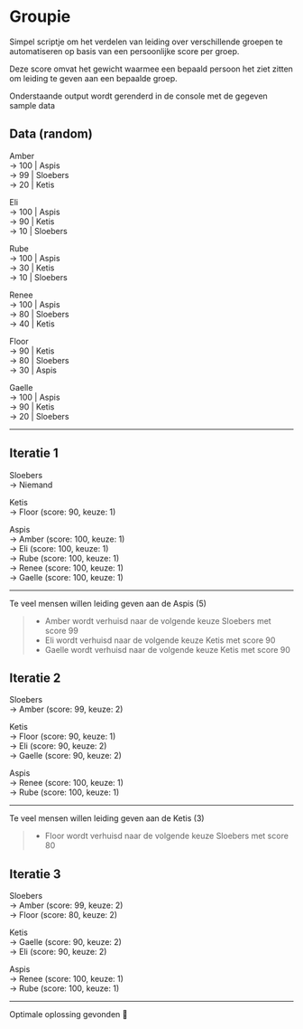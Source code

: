 # Groupie

Simpel scriptje om het verdelen van leiding over verschillende groepen te automatiseren op basis van een persoonlijke score per groep.

Deze score omvat het gewicht waarmee een bepaald persoon het ziet zitten om leiding te geven aan een bepaalde groep.

Onderstaande output wordt gerenderd in de console met de gegeven sample data

## Data (random)

Amber  
-> 100 | Aspis  
-> 99 | Sloebers  
-> 20 | Ketis

Eli  
-> 100 | Aspis  
-> 90 | Ketis  
-> 10 | Sloebers

Rube  
-> 100 | Aspis  
-> 30 | Ketis  
-> 10 | Sloebers

Renee  
-> 100 | Aspis  
-> 80 | Sloebers  
-> 40 | Ketis

Floor  
-> 90 | Ketis  
-> 80 | Sloebers  
-> 30 | Aspis

Gaelle  
-> 100 | Aspis  
-> 90 | Ketis  
-> 20 | Sloebers

---

## Iteratie 1

Sloebers  
-> Niemand

Ketis  
-> Floor (score: 90, keuze: 1)

Aspis  
-> Amber (score: 100, keuze: 1)  
-> Eli (score: 100, keuze: 1)  
-> Rube (score: 100, keuze: 1)  
-> Renee (score: 100, keuze: 1)  
-> Gaelle (score: 100, keuze: 1)

---

Te veel mensen willen leiding geven aan de Aspis (5)

> - Amber wordt verhuisd naar de volgende keuze Sloebers met score 99
> - Eli wordt verhuisd naar de volgende keuze Ketis met score 90
> - Gaelle wordt verhuisd naar de volgende keuze Ketis met score 90

## Iteratie 2

Sloebers  
-> Amber (score: 99, keuze: 2)

Ketis  
-> Floor (score: 90, keuze: 1)  
-> Eli (score: 90, keuze: 2)  
-> Gaelle (score: 90, keuze: 2)

Aspis  
-> Renee (score: 100, keuze: 1)  
-> Rube (score: 100, keuze: 1)

---

Te veel mensen willen leiding geven aan de Ketis (3)

> - Floor wordt verhuisd naar de volgende keuze Sloebers met score 80

## Iteratie 3

Sloebers  
-> Amber (score: 99, keuze: 2)  
-> Floor (score: 80, keuze: 2)

Ketis  
-> Gaelle (score: 90, keuze: 2)  
-> Eli (score: 90, keuze: 2)

Aspis  
-> Renee (score: 100, keuze: 1)  
-> Rube (score: 100, keuze: 1)

---

Optimale oplossing gevonden 🎉
